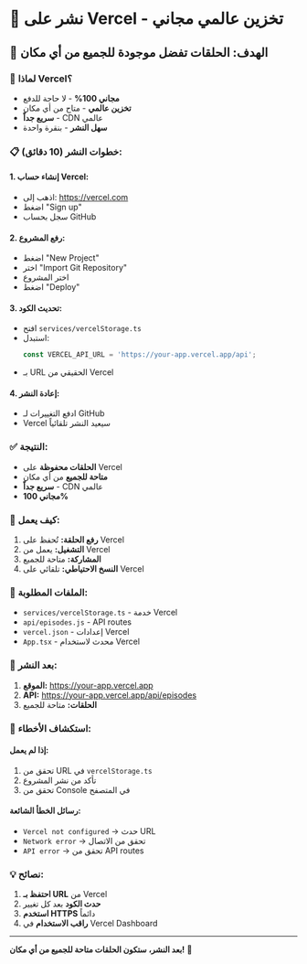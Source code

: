 # 🚀 نشر على Vercel - تخزين عالمي مجاني

## 🎯 الهدف: الحلقات تفضل موجودة للجميع من أي مكان

### 🚀 **لماذا Vercel؟**
- **مجاني 100%** - لا حاجة للدفع
- **تخزين عالمي** - متاح من أي مكان
- **سريع جداً** - CDN عالمي
- **سهل النشر** - بنقرة واحدة

### 📋 **خطوات النشر (10 دقائق):**

#### 1. إنشاء حساب Vercel:
- اذهب إلى: https://vercel.com
- اضغط "Sign up"
- سجل بحساب GitHub

#### 2. رفع المشروع:
- اضغط "New Project"
- اختر "Import Git Repository"
- اختر المشروع
- اضغط "Deploy"

#### 3. تحديث الكود:
- افتح `services/vercelStorage.ts`
- استبدل:
  ```typescript
  const VERCEL_API_URL = 'https://your-app.vercel.app/api';
  ```
- بـ URL الحقيقي من Vercel

#### 4. إعادة النشر:
- ادفع التغييرات لـ GitHub
- Vercel سيعيد النشر تلقائياً

### ✅ **النتيجة:**
- **الحلقات محفوظة** على Vercel
- **متاحة للجميع** من أي مكان
- **سريع جداً** - CDN عالمي
- **مجاني 100%**

### 🔧 **كيف يعمل:**

1. **رفع الحلقة:** تُحفظ على Vercel
2. **التشغيل:** يعمل من Vercel
3. **المشاركة:** متاحة للجميع
4. **النسخ الاحتياطي:** تلقائي على Vercel

### 📁 **الملفات المطلوبة:**

- `services/vercelStorage.ts` - خدمة Vercel
- `api/episodes.js` - API routes
- `vercel.json` - إعدادات Vercel
- `App.tsx` - محدث لاستخدام Vercel

### 🚀 **بعد النشر:**

1. **الموقع:** https://your-app.vercel.app
2. **API:** https://your-app.vercel.app/api/episodes
3. **الحلقات:** متاحة للجميع

### 🔧 **استكشاف الأخطاء:**

#### إذا لم يعمل:
1. تحقق من URL في `vercelStorage.ts`
2. تأكد من نشر المشروع
3. تحقق من Console في المتصفح

#### رسائل الخطأ الشائعة:
- `Vercel not configured` → حدث URL
- `Network error` → تحقق من الاتصال
- `API error` → تحقق من API routes

### 💡 **نصائح:**

1. **احتفظ بـ URL** من Vercel
2. **حدث الكود** بعد كل تغيير
3. **استخدم HTTPS** دائماً
4. **راقب الاستخدام** في Vercel Dashboard

---

**بعد النشر، ستكون الحلقات متاحة للجميع من أي مكان!** 🎉
